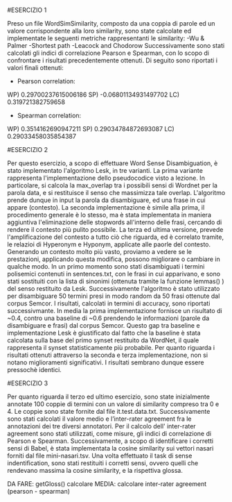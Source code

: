 #ESERCIZIO 1

Preso un file WordSimSimilarity, composto da una coppia di parole ed un valore corrispondente alla loro similarity, sono state calcolate ed implementate le seguenti metriche rappresentanti le similarity:
-Wu & Palmer
-Shortest path
-Leacock and Chodorow
Successivamente sono stati calcolati gli indici di correlazione Pearson e Spearman, con lo scopo di confrontare i risultati precedentemente ottenuti.
Di seguito sono riportati i valori finali ottenuti:

- Pearson correlation:

WP) 0.29700237615006186
SP) -0.06801134931497702
LC) 0.319721382759658

- Spearman correlation:

WP) 0.3514162690947211
SP) 0.29034784872693087
LC) 0.29033458035854387


#ESERCIZIO 2

Per questo esercizio, a scopo di effettuare Word Sense Disambiguation, è stato implementato l'algoritmo Lesk, in tre varianti.
La prima variante rappresenta l'implementazione dello pseudocodice visto a lezione. In particolare, si calcola la max_overlap tra i possibili sensi di Wordnet per la parola data, e si restituisce il senso che massimizza tale overlap. L'algoritmo prende dunque in input la parola da disambiguare, ed una frase in cui appare (contesto).
La seconda implementazione è simile alla prima, il procedimento generale è lo stesso, ma è stata implementata in maniera aggiuntiva l'eliminazione delle stopwords all'interno delle frasi, cercando di rendere il contesto più pulito possibile.
La terza ed ultima versione, prevede l'amplificazione del contesto a tutto ciò che riguarda, ed è correlato tramite, le relazioi di Hyperonym e Hyponym, applicate alle paorle del contesto. Generando un contesto molto più vasto, proviamo a vedere se le prestazioni, applicando questa modifica, possono migliorare o cambiare in qualche modo.
In un primo momento sono stati disambiguati i termini polisemici contenuti in sentences.txt, con le frasi in cui apparivano, e sono stati sostituiti con la lista di sinonimi (ottenuta tramite la funzione lemmas() ) del senso restituito da Lesk.
Successivamente l'algoritmo è stato utilizzato per disambiguare 50 termini presi in modo random da 50 frasi ottenute dal corpus Semcor.
I risultati, calcolati in termini di accuracy, sono riportati successivmante.
In media la prima implementazione fornisce un risultato di ~0.4, contro una baseline di ~0.6 prendendo le informazioni (parole da disambiguare e frasi) dal corpus Semcor. Questo gap tra baseline e implementazione Lesk è giustificato dal fatto che la baseline è stata calcolata sulla base del primo synset restituito da WordNet, il quale rappresenta il synset statisticamente più probabile.
Per quanto riguarda i risultati ottenuti attraverso la seconda e terza implementazione, non si notano miglioramenti significativi. I risultati sembrano dunque essere pressochè identici.

#ESERCIZIO 3

Per quanto riguarda il terzo ed ultimo esercizio, sono state inizialmente annotate 100 coppie di termini con un valore di similarity compreso tra 0 e 4.
Le coppie sono state fornite dal file it.test.data.txt. Successivamente sono stati calcolati il valore medio e l’inter-rater agreement fra le annotazioni dei tre diversi annotatori. Per il calcolo dell' inter-rater agreement sono stati utilizzati, come misure, gli indici di correlazione di Pearson e Spearman.
Successivamente, a scopo di identificare i corretti sensi di Babel, è stata implementata la cosine similarity sui vettori nasari forniti dal file mini-nasari.tsv. Una volta effettuato il task di sense indentification, sono stati restituiti i corretti sensi, ovvero quelli che rendevano massima la cosine similarity, e la rispettiva glossa.




DA FARE:
getGloss()
calcolare MEDIA:
calcolare inter-rater agreement (pearson - spearman)
